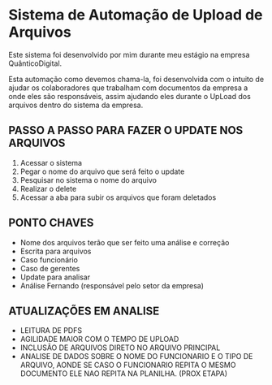 # Sistema de Automação de Upload de Arquivos

Este sistema foi desenvolvido por mim durante meu estágio na empresa QuânticoDigital.

Esta automação como devemos chama-la, foi desenvolvida com o intuito de ajudar os colaboradores que trabalham com documentos da empresa a onde eles são responsáveis, assim ajudando eles durante o UpLoad dos arquivos dentro do sistema da empresa.

## PASSO A PASSO PARA FAZER O UPDATE NOS ARQUIVOS

1. Acessar o sistema
2. Pegar o nome do arquivo que será feito o update
3. Pesquisar no sistema o nome do arquivo
4. Realizar o delete
5. Acessar a aba para subir os arquivos que foram deletados

## PONTO CHAVES

- Nome dos arquivos terão que ser feito uma análise e correção
- Escrita para arquivos
- Caso funcionário
- Caso de gerentes
- Update para analisar
- Análise Fernando (responsável pelo setor da empresa)

## ATUALIZAÇÕES EM ANALISE 

- LEITURA DE PDFS
- AGILIDADE MAIOR COM O TEMPO DE UPLOAD
- INCLUSÃO DE ARQUIVOS DIRETO NO ARQUIVO PRINCIPAL
- ANALISE DE DADOS SOBRE O NOME DO FUNCIONARIO E O TIPO DE ARQUIVO, AONDE SE CASO O FUNCIONARIO REPITA O MESMO DOCUMENTO ELE NAO REPITA NA PLANILHA. (PROX ETAPA)
